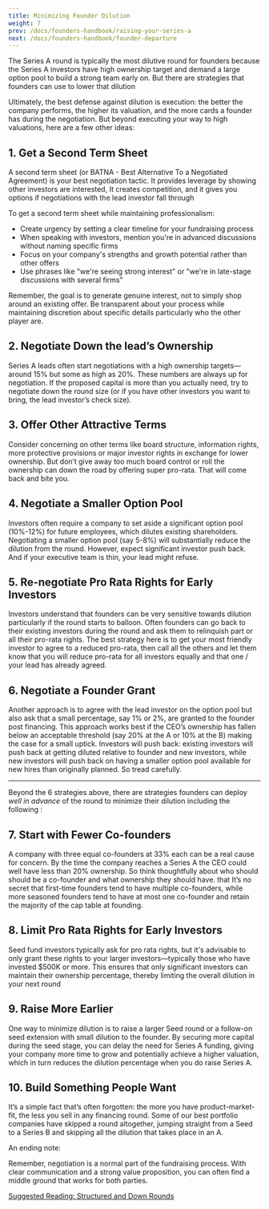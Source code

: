 ```yaml
---
title: Minimizing Founder Dilution
weight: 7
prev: /docs/founders-handbook/raising-your-series-a
next: /docs/founders-handbook/founder-departure
---
```


The Series A round is typically the most  dilutive round for founders because the Series A investors have high ownership target and demand a large option pool to build a strong team early on. But there are strategies that founders can use to lower that dilution

Ultimately, the best defense against dilution is execution: the better the company performs, the higher its valuation, and the more cards a founder has during the negotiation. But beyond executing your way to high valuations, here are a few other ideas:

## 1. Get a Second Term Sheet

A second term sheet (or BATNA - Best Alternative To a Negotiated Agreement) is your best negotiation tactic. It provides leverage by showing other investors are interested, It creates competition, and it gives you options if negotiations with the lead investor fall through

To get a second term sheet while maintaining professionalism:

- Create urgency by setting a clear timeline for your fundraising process
- When speaking with investors, mention you're in advanced discussions without naming specific firms
- Focus on your company's strengths and growth potential rather than other offers
- Use phrases like "we're seeing strong interest" or "we're in late-stage discussions with several firms"

Remember, the goal is to generate genuine interest, not to simply shop around an existing offer. Be transparent about your process while maintaining discretion about specific details particularly who the other player are. 

## 2. Negotiate Down the lead’s Ownership

Series A leads often start negotiations with a high ownership targets—around 15% but some as high as 20%. These numbers are always up for negotiation. If the proposed capital is more than you actually need, try to negotiate down the round size (or if you have other investors you want to bring, the lead investor’s check size). 

## 3. Offer Other Attractive Terms

Consider concerning on other terms like board structure, information rights, more protective provisions or major investor rights in exchange for lower ownership. But don’t give away too much board control or roll the ownership can down the road by offering super pro-rata.  That will come back and bite you. 

## 4. Negotiate a Smaller Option Pool

Investors often require a company to set aside a significant option pool (10%-12%) for future employees, which dilutes existing shareholders. Negotiating a smaller option pool (say 5-8%) will substantially reduce the dilution from the round. However, expect significant investor push back. And if your executive team is thin, your lead might refuse.  

## 5. Re-negotiate Pro Rata Rights for Early Investors

Investors understand that founders can be very sensitive towards dilution particularly if the round starts to balloon.  Often founders can go back to their existing investors during the round and ask them to relinquish part or all their pro-rata rights. The best strategy here is to get your most friendly investor to agree to a reduced pro-rata, then call all the others and let them know that you will reduce pro-rata for all investors equally and that one / your lead has already agreed. 

## 6. Negotiate a Founder Grant

Another approach is to agree with the lead investor on the option pool but also ask that a small percentage, say 1% or 2%, are granted to the founder post financing. This approach works best if the CEO’s ownership has fallen below an acceptable threshold (say 20% at the A or 10% at the B)   making the case for a small uptick. Investors will push back: existing investors will push back at getting diluted relative to founder and new investors, while new investors will push back on having a smaller option pool available for new hires than originally planned.  So tread carefully.

---

Beyond the 6 strategies above, there are strategies founders can deploy *well in advance* of the round to minimize their dilution including the following :

## 7. Start with Fewer Co-founders

A company with three equal co-founders at 33% each can be a real cause for concern.  By the time the company reaches a Series A the CEO could well have less than 20% ownership.  So think thoughtfully about who should should be a co-founder and what ownership they should have.  that It’s no secret that first-time founders tend to have multiple co-founders, while more seasoned founders tend to have at most one co-founder and retain the majority of the cap table at founding. 

## 8. Limit Pro Rata Rights for Early Investors

Seed fund investors typically ask for pro rata rights, but it's advisable to only grant these rights to your larger investors—typically those who have invested $500K or more. This ensures that only significant investors can maintain their ownership percentage, thereby limiting the overall dilution in your next round

## 9. Raise More Earlier

One way to minimize dilution is to raise a larger Seed round or a follow-on seed extension with small dilution to the founder. By securing more capital during the seed stage, you can delay the need for Series A funding, giving your company more time to grow and potentially achieve a higher valuation, which in turn reduces the dilution percentage when you do raise Series A.

## 10. Build Something People Want

It’s a simple fact that’s often forgotten: the more you have product-market-fit, the less you sell in any financing round. Some of our best portfolio companies have skipped a round altogether, jumping straight from a Seed to a Series B and skipping all the dilution that takes place in an A.

An ending note:

Remember, negotiation is a normal part of the fundraising process. With clear communication and a strong value proposition, you can often find a middle ground that works for both parties.

[Suggested Reading: Structured and Down Rounds](Structured%20and%20Down%20Rounds%20c5fcc46c301040409000d483ebcdda04.md)